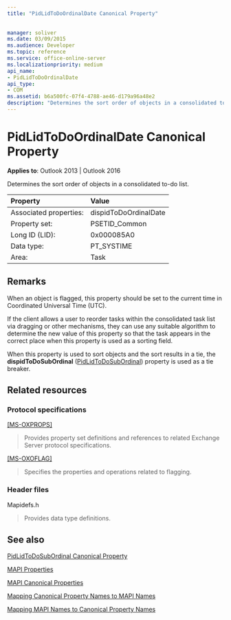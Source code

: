 ```yaml
---
title: "PidLidToDoOrdinalDate Canonical Property"
 
 
manager: soliver
ms.date: 03/09/2015
ms.audience: Developer
ms.topic: reference
ms.service: office-online-server
ms.localizationpriority: medium
api_name:
- PidLidToDoOrdinalDate
api_type:
- COM
ms.assetid: b6a500fc-07f4-4788-ae46-d179a96a48e2
description: "Determines the sort order of objects in a consolidated to-do list. When an object is flagged, this property should be set to the current time."
---
```


# PidLidToDoOrdinalDate Canonical Property

  
  
**Applies to**: Outlook 2013 | Outlook 2016 
  
Determines the sort order of objects in a consolidated to-do list.
  
|Property |Value |
|:-----|:-----|
|Associated properties:  <br/> |dispidToDoOrdinalDate  <br/> |
|Property set:  <br/> |PSETID_Common  <br/> |
|Long ID (LID):  <br/> |0x000085A0  <br/> |
|Data type:  <br/> |PT_SYSTIME  <br/> |
|Area:  <br/> |Task  <br/> |
   
## Remarks

When an object is flagged, this property should be set to the current time in Coordinated Universal Time (UTC). 
  
If the client allows a user to reorder tasks within the consolidated task list via dragging or other mechanisms, they can use any suitable algorithm to determine the new value of this property so that the task appears in the correct place when this property is used as a sorting field.
  
When this property is used to sort objects and the sort results in a tie, the **dispidToDoSubOrdinal** ([PidLidToDoSubOrdinal](pidlidtodosubordinal-canonical-property.md)) property is used as a tie breaker.
  
## Related resources

### Protocol specifications

[[MS-OXPROPS]](https://msdn.microsoft.com/library/f6ab1613-aefe-447d-a49c-18217230b148%28Office.15%29.aspx)
  
> Provides property set definitions and references to related Exchange Server protocol specifications.
    
[[MS-OXOFLAG]](https://msdn.microsoft.com/library/f1e50be4-ed30-4c2a-b5cb-8ff3aaaf9b91%28Office.15%29.aspx)
  
> Specifies the properties and operations related to flagging.
    
### Header files

Mapidefs.h
  
> Provides data type definitions.
    
## See also



[PidLidToDoSubOrdinal Canonical Property](pidlidtodosubordinal-canonical-property.md)


[MAPI Properties](mapi-properties.md)
  
[MAPI Canonical Properties](mapi-canonical-properties.md)
  
[Mapping Canonical Property Names to MAPI Names](mapping-canonical-property-names-to-mapi-names.md)
  
[Mapping MAPI Names to Canonical Property Names](mapping-mapi-names-to-canonical-property-names.md)

